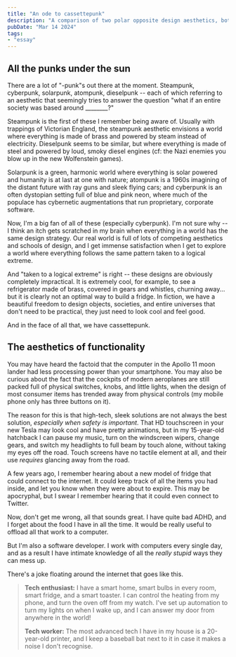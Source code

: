 ```yaml
---
title: "An ode to cassettepunk"
description: "A comparison of two polar opposite design aesthetics, both of which I love"
pubDate: "Mar 14 2024"
tags:
- "essay"
---
```


## All the punks under the sun

There are a lot of "-punk"s out there at the moment. Steampunk, cyberpunk, solarpunk, atompunk, dieselpunk -- each of which referring to an aesthetic that seemingly tries to answer the question "what if an entire society was based around ________?"

Steampunk is the first of these I remember being aware of. Usually with trappings of Victorian England, the steampunk aesthetic envisions a world where everything is made of brass and powered by steam instead of electricity. Dieselpunk seems to be similar, but where everything is made of steel and powered by loud, smoky diesel engines (cf: the Nazi enemies you blow up in the new Wolfenstein games).

Solarpunk is a green, harmonic world where everything is solar powered and humanity is at last at one with nature; atompunk is a 1960s imagining of the distant future with ray guns and sleek flying cars; and cyberpunk is an often dystopian setting full of blue and pink neon, where much of the populace has cybernetic augmentations that run proprietary, corporate software.

Now, I'm a big fan of all of these (especially cyberpunk). I'm not sure why -- I think an itch gets scratched in my brain when everything in a world has the same design strategy. Our real world is full of lots of competing aesthetics and schools of design, and I get immense satisfaction when I get to explore a world where everything follows the same pattern taken to a logical extreme.

And "taken to a logical extreme" is right -- these designs are obviously completely impractical. It is extremely cool, for example, to see a refrigerator made of brass, covered in gears and whistles, churning away... but it is clearly not an optimal way to build a fridge. In fiction, we have a beautiful freedom to design objects, societies, and entire universes that don't need to be practical, they just need to look cool and feel good.

And in the face of all that, we have cassettepunk.

## The aesthetics of functionality

You may have heard the factoid that the computer in the Apollo 11 moon lander had less processing power than your smartphone. You may also be curious about the fact that the cockpits of modern aeroplanes are still packed full of physical switches, knobs, and little lights, when the design of most consumer items has trended away from physical controls (my mobile phone only has three buttons on it).

The reason for this is that high-tech, sleek solutions are not always the best solution, _especially when safety is important_. That HD touchscreen in your new Tesla may look cool and have pretty animations, but in my 15-year-old hatchback I can pause my music, turn on the windscreen wipers, change gears, and switch my headlights to full beam by touch alone, without taking my eyes off the road. Touch screens have no tactile element at all, and their use _requires_ glancing away from the road.

A few years ago, I remember hearing about a new model of fridge that could connect to the internet. It could keep track of all the items you had inside, and let you know when they were about to expire. This may be apocryphal, but I swear I remember hearing that it could even connect to Twitter.

Now, don't get me wrong, all that sounds great. I have quite bad ADHD, and I forget about the food I have in all the time. It would be really useful to offload all that work to a computer.

But I'm also a software developer. I work with computers every single day, and as a result I have intimate knowledge of all the _really stupid_ ways they can mess up.

There's a joke floating around the internet that goes like this.

> **Tech enthusiast:** I have a smart home, smart bulbs in every room, smart fridge, and a smart toaster. I can control the heating from my phone, and turn the oven off from my watch. I've set up automation to turn my lights on when I wake up, and I can answer my door from anywhere in the world!
> 
> **Tech worker:** The most advanced tech I have in my house is a 20-year-old printer, and I keep a baseball bat next to it in case it makes a noise I don't recognise.
